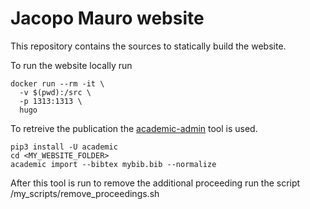 # Jacopo Mauro website

This repository contains the sources to statically build the website.

To run the website locally run
```
docker run --rm -it \
  -v $(pwd):/src \
  -p 1313:1313 \
  hugo
```

To retreive the publication the [academic-admin](https://github.com/sourcethemes/academic-admin)
tool is used.

```
pip3 install -U academic
cd <MY_WEBSITE_FOLDER>
academic import --bibtex mybib.bib --normalize
```

After this tool is run to remove the additional proceeding run the script
/my_scripts/remove_proceedings.sh
